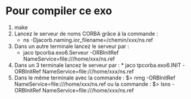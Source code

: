 # Pour compiler ce exo

1. make
2. Lancez le serveur de noms CORBA grâce à la commande :
	* ns -Djacorb.naming.ior_filename=/chemin/xxx/ns.ref
3. Dans un autre terminale lancez le serveur par :
	* jaco tpcorba.exo6.Serveur -ORBInitRef NameService=file:///home/xxx/ns.ref
4. Dans un 3 terminale lancez le serveur par :
        * jaco tpcorba.exo6.INIT -ORBInitRef NameService=file:///home/xxx/ns.ref
5. Dans le même terminale avec la commande :
	$> nmg -ORBInitRef NameService=file:///home/xxx/ns.ref
	ou la commande :
	$> lsns -ORBInitRef NameService=file:///home/xxx/ns.ref 



